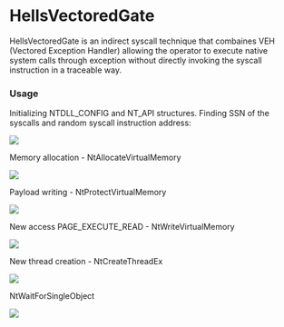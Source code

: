 # HellsVectoredGate


HellsVectoredGate is an indirect syscall technique that combaines VEH (Vectored Exception Handler) allowing the operator to execute native system calls through exception without directly invoking the syscall instruction in a traceable way.


### Usage

Initializing NTDLL_CONFIG and NT_API structures. Finding SSN of the syscalls and random syscall instruction address:

![](/HellsVectoredGate/Media/1.png)

Memory allocation - NtAllocateVirtualMemory

![](/HellsVectoredGate/Media/2.png)

Payload writing - NtProtectVirtualMemory

![](/HellsVectoredGate/Media/3.png)

New access PAGE_EXECUTE_READ - NtWriteVirtualMemory

![](/HellsVectoredGate/Media/4.png)

New thread creation - NtCreateThreadEx

![](/HellsVectoredGate/Media/5.png)

NtWaitForSingleObject

![](/HellsVectoredGate/Media/6.png)
